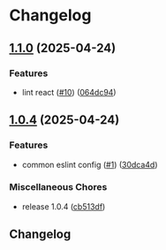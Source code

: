 # Changelog

## [1.1.0](https://github.com/c0debrew/eslint-config-c0debrew/compare/v1.0.4...v1.1.0) (2025-04-24)


### Features

* lint react ([#10](https://github.com/c0debrew/eslint-config-c0debrew/issues/10)) ([064dc94](https://github.com/c0debrew/eslint-config-c0debrew/commit/064dc94d67d11f5b0536af21a948dcc32aac32ad))

## [1.0.4](https://github.com/c0debrew/eslint-config-c0debrew/compare/v1.0.0...v1.0.4) (2025-04-24)


### Features

* common eslint config ([#1](https://github.com/c0debrew/eslint-config-c0debrew/issues/1)) ([30dca4d](https://github.com/c0debrew/eslint-config-c0debrew/commit/30dca4d6ead230e4a7e0b5181e3b0c2b19b6bab6))


### Miscellaneous Chores

* release 1.0.4 ([cb513df](https://github.com/c0debrew/eslint-config-c0debrew/commit/cb513dfd194b7f9e411268937133c30ea213450d))

## Changelog
